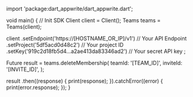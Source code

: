 import 'package:dart_appwrite/dart_appwrite.dart';

void main() { // Init SDK
  Client client = Client();
  Teams teams = Teams(client);

  client
    .setEndpoint('https://[HOSTNAME_OR_IP]/v1') // Your API Endpoint
    .setProject('5df5acd0d48c2') // Your project ID
    .setKey('919c2d18fb5d4...a2ae413da83346ad2') // Your secret API key
  ;

  Future result = teams.deleteMembership(
    teamId: '[TEAM_ID]',
    inviteId: '[INVITE_ID]',
  );

  result
    .then((response) {
      print(response);
    }).catchError((error) {
      print(error.response);
  });
}